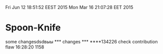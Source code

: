 Fri Jun 12 18:51:52 EEST 2015
Mon Mar 16 21:07:28 EET 2015
# Spoon-Knife
some changesdsdвыы
*** changes ***
****134226
check contribution flaw
16:28:20
1158